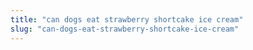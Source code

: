 ```yaml
---
title: "can dogs eat strawberry shortcake ice cream"
slug: "can-dogs-eat-strawberry-shortcake-ice-cream"
---
```


